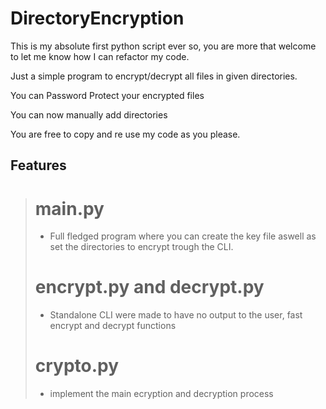 # DirectoryEncryption

This is my absolute first python script ever so, you are more that welcome to let me know how I can refactor my code.

Just a simple program to encrypt/decrypt all files in given directories.

You can Password Protect your encrypted files

You can now manually add directories

You are free to copy and re use my code as you please.

## Features

> # main.py
>
> - Full fledged program where you can create the key file aswell as set the directories to encrypt trough the CLI.
>
> # encrypt.py and decrypt.py
>
> - Standalone CLI were made to have no output to the user, fast encrypt and decrypt functions
>
> # crypto.py
>
> - implement the main ecryption and decryption process
